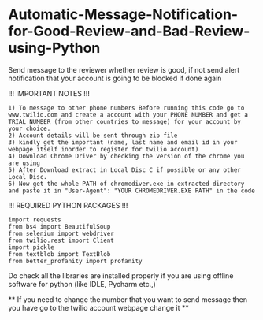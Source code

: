 # Automatic-Message-Notification-for-Good-Review-and-Bad-Review-using-Python
Send message to the reviewer whether review is good, if not send alert notification that your account is going to be blocked if done again

!!!  IMPORTANT NOTES  !!!


	1) To message to other phone numbers Before running this code go to www.twilio.com and create a account with your PHONE NUMBER and get a TRIAL NUMBER (from other countries to message) for your account by your choice.
	2) Account details will be sent through zip file
	3) kindly get the important (name, last name and email id in your webpage itself inorder to register for twilio account)
	4) Download Chrome Driver by checking the version of the chrome you are using 
	5) After Download extract in Local Disc C if possible or any other Local Disc.
	6) Now get the whole PATH of chromediver.exe in extracted directory and paste it in "User-Agent": "YOUR CHROMEDRIVER.EXE PATH" in the code


!!!  REQUIRED PYTHON PACKAGES   !!!


	import requests
	from bs4 import BeautifulSoup
	from selenium import webdriver
	from twilio.rest import Client
	import pickle
	from textblob import TextBlob
	from better_profanity import profanity


Do check all the libraries are installed properly if you are using offline software for python (like IDLE, Pycharm etc.,)

** If you need to change the number that you want to send message then you have go to the twilio account webpage change it **

